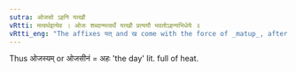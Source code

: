 ```yaml
---
sutra: ओजसो ऽहनि यत्खौ
vRtti: मत्वर्थइत्येव । ओजः शब्दान्मत्वर्थे यत्खौ प्रत्ययौ भवतोऽहन्यभिधेये ॥
vRtti_eng: "The affixes यत् and ख come with the force of _matup_, after the word '_ojas_', when a day is meant."
---
```

Thus ओजस्यम् or ओजसीनं = अहः 'the day' lit. full of heat.
